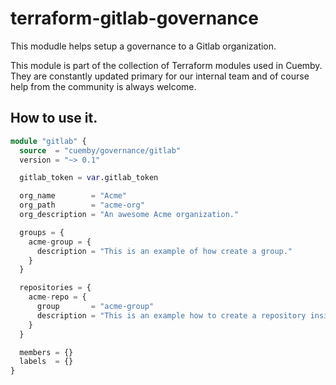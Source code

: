# terraform-gitlab-governance

This modudle helps setup a governance to a Gitlab organization.

This module is part of the collection of Terraform modules used in Cuemby. They are constantly updated primary for our internal team and of course help from the community is always welcome.

## How to use it.

```terraform
module "gitlab" {
  source  = "cuemby/governance/gitlab"
  version = "~> 0.1"

  gitlab_token = var.gitlab_token

  org_name        = "Acme"
  org_path        = "acme-org"
  org_description = "An awesome Acme organization."

  groups = {
    acme-group = {
      description = "This is an example of how create a group."
    }
  }

  repositories = {
    acme-repo = {
      group       = "acme-group"
      description = "This is an example how to create a repository inside a group."
    }
  }

  members = {}
  labels  = {}
}
```
